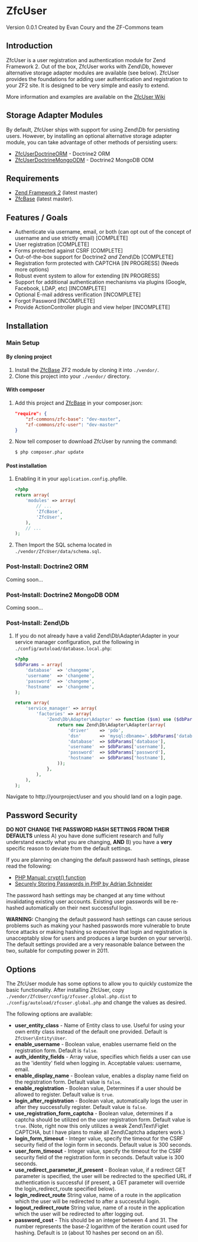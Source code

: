 ZfcUser
=======
Version 0.0.1 Created by Evan Coury and the ZF-Commons team

Introduction
------------

ZfcUser is a user registration and authentication module for Zend Framework 2.
Out of the box, ZfcUser works with Zend\Db, however alternative storage adapter
modules are available (see below). ZfcUser provides the foundations for adding
user authentication and registration to your ZF2 site. It is designed to be very
simple and easily to extend.

More information and examples are available on the [ZfcUser Wiki](https://github.com/ZF-Commons/ZfcUser/wiki)

Storage Adapter Modules
-----------------------

By default, ZfcUser ships with support for using Zend\Db for persisting users.
However, by installing an optional alternative storage adapter module, you can
take advantage of other methods of persisting users:

- [ZfcUserDoctrineORM](https://github.com/ZF-Commons/ZfcUserDoctrineORM) - Doctrine2 ORM
- [ZfcUserDoctrineMongoODM](https://github.com/ZF-Commons/ZfcUserDoctrineMongoODM) - Doctrine2 MongoDB ODM

Requirements
------------

* [Zend Framework 2](https://github.com/zendframework/zf2) (latest master)
* [ZfcBase](https://github.com/ZF-Commons/ZfcBase) (latest master).

Features / Goals
----------------

* Authenticate via username, email, or both (can opt out of the concept of
  username and use strictly email) [COMPLETE]
* User registration [COMPLETE]
* Forms protected against CSRF [COMPLETE]
* Out-of-the-box support for Doctrine2 _and_ Zend\Db [COMPLETE]
* Registration form protected with CAPTCHA [IN PROGRESS] \(Needs more options\)
* Robust event system to allow for extending [IN PROGRESS]
* Support for additional authentication mechanisms via plugins (Google,
  Facebook, LDAP, etc) [INCOMPLETE]
* Optional E-mail address verification [INCOMPLETE]
* Forgot Password [INCOMPLETE]
* Provide ActionController plugin and view helper [INCOMPLETE]

Installation
------------

### Main Setup

#### By cloning project

1. Install the [ZfcBase](https://github.com/ZF-Commons/ZfcBase) ZF2 module
   by cloning it into `./vendor/`.
2. Clone this project into your `./vendor/` directory.

#### With composer

1. Add this project and [ZfcBase](https://github.com/ZF-Commons/ZfcBase) in your composer.json:

    ```json
    "require": {
        "zf-commons/zfc-base": "dev-master",
        "zf-commons/zfc-user": "dev-master"
    }
    ```

2. Now tell composer to download ZfcUser by running the command:

    ```bash
    $ php composer.phar update
    ```

#### Post installation

1. Enabling it in your `application.config.php`file.

    ```php
    <?php
    return array(
        'modules' => array(
            // ...
            'ZfcBase',
            'ZfcUser',
        ),
        // ...
    );
    ```

2. Then Import the SQL schema located in `./vendor/ZfcUser/data/schema.sql`.

### Post-Install: Doctrine2 ORM

Coming soon...

### Post-Install: Doctrine2 MongoDB ODM

Coming soon...

### Post-Install: Zend\Db

1. If you do not already have a valid Zend\Db\Adapter\Adapter in your service
   manager configuration, put the following in `./config/autoload/database.local.php`:

    ```php
    <?php
    $dbParams = array(
        'database'  => 'changeme',
        'username'  => 'changeme',
        'password'  => 'changeme',
        'hostname'  => 'changeme',
    );

    return array(
        'service_manager' => array(
            'factories' => array(
                'Zend\Db\Adapter\Adapter' => function ($sm) use ($dbParams) {
                    return new Zend\Db\Adapter\Adapter(array(
                        'driver'    => 'pdo',
                        'dsn'       => 'mysql:dbname='.$dbParams['database'].';host='.$dbParams['hostname'],
                        'database'  => $dbParams['database'],
                        'username'  => $dbParams['username'],
                        'password'  => $dbParams['password'],
                        'hostname'  => $dbParams['hostname'],
                    ));
                },
            ),
        ),
    );
    ```

Navigate to http://yourproject/user and you should land on a login page.

Password Security
-----------------

**DO NOT CHANGE THE PASSWORD HASH SETTINGS FROM THEIR DEFAULTS** unless A) you
have done sufficient research and fully understand exactly what you are
changing, **AND** B) you have a **very** specific reason to deviate from the
default settings.

If you are planning on changing the default password hash settings, please read
the following:

- [PHP Manual: crypt() function](http://php.net/manual/en/function.crypt.php)
- [Securely Storing Passwords in PHP by Adrian Schneider](http://www.syndicatetheory.com/labs/securely-storing-passwords-in-php)

The password hash settings may be changed at any time without invalidating existing
user accounts. Existing user passwords will be re-hashed automatically on their next
successful login.

**WARNING:** Changing the default password hash settings can cause serious
problems such as making your hashed passwords more vulnerable to brute force
attacks or making hashing so expesnive that login and registration is
unacceptably slow for users and produces a large burden on your server(s). The
default settings provided are a very reasonable balance between the two,
suitable for computing power in 2011.

Options
-------

The ZfcUser module has some options to allow you to quickly customize the basic
functionality. After installing ZfcUser, copy
`./vendor/ZfcUser/config/zfcuser.global.php.dist` to
`./config/autoload/zfcuser.global.php` and change the values as desired.

The following options are available:

- **user_entity_class** - Name of Entity class to use. Useful for using your own
  entity class instead of the default one provided. Default is
  `ZfcUser\Entity\User`.
- **enable_username** - Boolean value, enables username field on the
  registration form. Default is `false`.
- **auth_identity_fields** - Array value, specifies which fields a user can
  use as the 'identity' field when logging in.  Acceptable values: username, email.
- **enable_display_name** - Boolean value, enables a display name field on the
  registration form. Default value is `false`.
- **enable_registration** - Boolean value, Determines if a user should be
  allowed to register. Default value is `true`.
- **login_after_registration** - Boolean value, automatically logs the user in
  after they successfully register. Default value is `false`.
- **use_registration_form_captcha** - Boolean value, determines if a captcha should
  be utilized on the user registration form. Default value is `true`. (Note,
  right now this only utilizes a weak Zend\Text\Figlet CAPTCHA, but I have plans
  to make all Zend\Captcha adapters work.)
- **login_form_timeout** - Integer value, specify the timeout for the CSRF security
  field of the login form in seconds. Default value is 300 seconds.
- **user_form_timeout** - Integer value, specify the timeout for the CSRF security
  field of the registration form in seconds. Default value is 300 seconds.
- **use_redirect_parameter_if_present** - Boolean value, if a redirect GET
  parameter is specified, the user will be redirected to the specified URL if
  authentication is successful (if present, a GET parameter will override the
  login_redirect_route specified below).
- **login_redirect_route** String value, name of a route in the application
  which the user will be redirected to after a successful login.
- **logout_redirect_route** String value, name of a route in the application which
  the user will be redirected to after logging out.
- **password_cost** - This should be an integer between 4 and 31. The number
  represents the base-2 logarithm of the iteration count used for hashing.
  Default is `10` (about 10 hashes per second on an i5).
